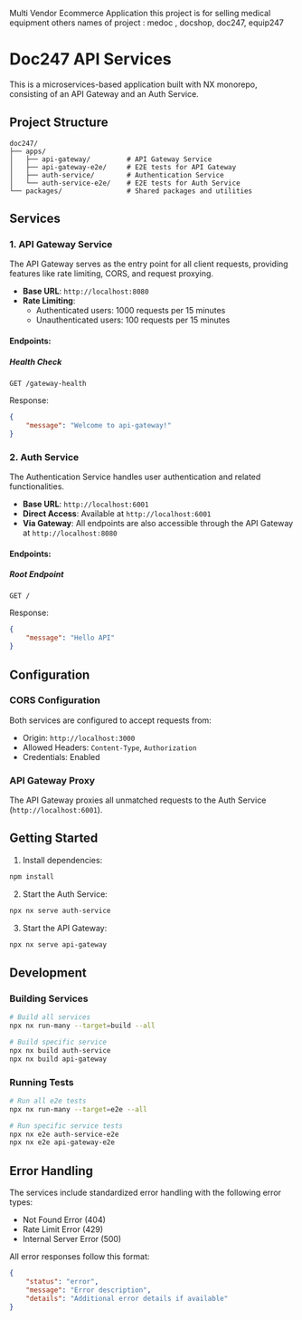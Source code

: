 Multi Vendor Ecommerce Application
this project is for selling medical equipment
others names of project : medoc , docshop, doc247, equip247

# Doc247 API Services

This is a microservices-based application built with NX monorepo, consisting of an API Gateway and an Auth Service.

## Project Structure

```
doc247/
├── apps/
│   ├── api-gateway/         # API Gateway Service
│   ├── api-gateway-e2e/     # E2E tests for API Gateway
│   ├── auth-service/        # Authentication Service
│   └── auth-service-e2e/    # E2E tests for Auth Service
└── packages/                # Shared packages and utilities
```

## Services

### 1. API Gateway Service
The API Gateway serves as the entry point for all client requests, providing features like rate limiting, CORS, and request proxying.

- **Base URL**: `http://localhost:8080`
- **Rate Limiting**: 
  - Authenticated users: 1000 requests per 15 minutes
  - Unauthenticated users: 100 requests per 15 minutes

#### Endpoints:

##### Health Check
```
GET /gateway-health
```
Response:
```json
{
    "message": "Welcome to api-gateway!"
}
```

### 2. Auth Service
The Authentication Service handles user authentication and related functionalities.

- **Base URL**: `http://localhost:6001`
- **Direct Access**: Available at `http://localhost:6001`
- **Via Gateway**: All endpoints are also accessible through the API Gateway at `http://localhost:8080`

#### Endpoints:

##### Root Endpoint
```
GET /
```
Response:
```json
{
    "message": "Hello API"
}
```

## Configuration

### CORS Configuration
Both services are configured to accept requests from:
- Origin: `http://localhost:3000`
- Allowed Headers: `Content-Type`, `Authorization`
- Credentials: Enabled

### API Gateway Proxy
The API Gateway proxies all unmatched requests to the Auth Service (`http://localhost:6001`).

## Getting Started

1. Install dependencies:
```bash
npm install
```

2. Start the Auth Service:
```bash
npx nx serve auth-service
```

3. Start the API Gateway:
```bash
npx nx serve api-gateway
```

## Development

### Building Services
```bash
# Build all services
npx nx run-many --target=build --all

# Build specific service
npx nx build auth-service
npx nx build api-gateway
```

### Running Tests
```bash
# Run all e2e tests
npx nx run-many --target=e2e --all

# Run specific service tests
npx nx e2e auth-service-e2e
npx nx e2e api-gateway-e2e
```

## Error Handling

The services include standardized error handling with the following error types:
- Not Found Error (404)
- Rate Limit Error (429)
- Internal Server Error (500)

All error responses follow this format:
```json
{
    "status": "error",
    "message": "Error description",
    "details": "Additional error details if available"
}
```
